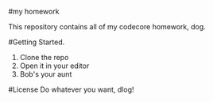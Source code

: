 #my homework

This repository contains all of my codecore homework, dog. 


#Getting Started.
1. Clone the repo
2. Open it in your editor 
3. Bob's your aunt


#License 
Do whatever you want, dlog! 
